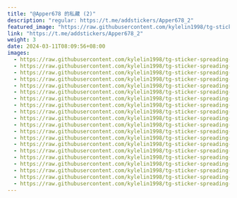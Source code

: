 ```yaml
---
title: "@Apper678 的私藏 (2)"
description: "regular: https://t.me/addstickers/Apper678_2"
featured_image: "https://raw.githubusercontent.com/kylelin1998/tg-sticker-spreading-worldwide-images/main/img/b6006266-7030-4a96-ada3-c6e57aef8af5.jpg"
link: "https://t.me/addstickers/Apper678_2"
weight: 3
date: 2024-03-11T08:09:56+08:00
images:
  - https://raw.githubusercontent.com/kylelin1998/tg-sticker-spreading-worldwide-images/main/img/b6006266-7030-4a96-ada3-c6e57aef8af5.jpg
  - https://raw.githubusercontent.com/kylelin1998/tg-sticker-spreading-worldwide-images/main/img/88dd3065-baef-4516-ae8b-a40c73b16932.jpg
  - https://raw.githubusercontent.com/kylelin1998/tg-sticker-spreading-worldwide-images/main/img/7c509cc2-ed39-4c7d-8e5d-9315a0b8dfbf.jpg
  - https://raw.githubusercontent.com/kylelin1998/tg-sticker-spreading-worldwide-images/main/img/5321d7fb-29fb-4b6d-9b08-10a1f1d3923a.jpg
  - https://raw.githubusercontent.com/kylelin1998/tg-sticker-spreading-worldwide-images/main/img/5eb54eeb-5792-494d-82c2-701c20f78dd6.jpg
  - https://raw.githubusercontent.com/kylelin1998/tg-sticker-spreading-worldwide-images/main/img/a1469ce4-2210-42f8-b45a-172c383395e0.jpg
  - https://raw.githubusercontent.com/kylelin1998/tg-sticker-spreading-worldwide-images/main/img/2647c74a-596b-490f-a2dc-a99bfce6957e.jpg
  - https://raw.githubusercontent.com/kylelin1998/tg-sticker-spreading-worldwide-images/main/img/ca11f777-6f0c-4acd-bcda-6a0bbc68a2f6.jpg
  - https://raw.githubusercontent.com/kylelin1998/tg-sticker-spreading-worldwide-images/main/img/653b7576-19a1-43de-9044-e40a9ffa1b41.jpg
  - https://raw.githubusercontent.com/kylelin1998/tg-sticker-spreading-worldwide-images/main/img/bb95ee06-e48a-40f2-ac4c-cbc5acc4dd17.jpg
  - https://raw.githubusercontent.com/kylelin1998/tg-sticker-spreading-worldwide-images/main/img/334dd905-8f02-4a14-9db0-e76ba489d6b1.jpg
  - https://raw.githubusercontent.com/kylelin1998/tg-sticker-spreading-worldwide-images/main/img/a21a1b16-b534-40d2-a1e8-0af6312adb9f.jpg
  - https://raw.githubusercontent.com/kylelin1998/tg-sticker-spreading-worldwide-images/main/img/4156977c-c10a-4533-bf93-0951166f169c.jpg
  - https://raw.githubusercontent.com/kylelin1998/tg-sticker-spreading-worldwide-images/main/img/b5750bb2-3952-44da-859e-bac6b8797c9a.jpg
  - https://raw.githubusercontent.com/kylelin1998/tg-sticker-spreading-worldwide-images/main/img/0c8e156e-d2e4-4995-87a6-eefd7b26ae74.jpg
  - https://raw.githubusercontent.com/kylelin1998/tg-sticker-spreading-worldwide-images/main/img/17cbf561-f6e3-4e85-b370-8bfb96dea45d.jpg
  - https://raw.githubusercontent.com/kylelin1998/tg-sticker-spreading-worldwide-images/main/img/19b78d97-3700-4fe8-b443-f5a97a8ae1d9.jpg
  - https://raw.githubusercontent.com/kylelin1998/tg-sticker-spreading-worldwide-images/main/img/446d6b5b-20d5-4bc9-a2c7-b978d0f5cc64.jpg
  - https://raw.githubusercontent.com/kylelin1998/tg-sticker-spreading-worldwide-images/main/img/08efac9c-dd96-40e9-a084-e3b0692e81e5.jpg
  - https://raw.githubusercontent.com/kylelin1998/tg-sticker-spreading-worldwide-images/main/img/fa23885c-2b9e-488b-91bc-1494fd0a4b20.jpg
---
```

